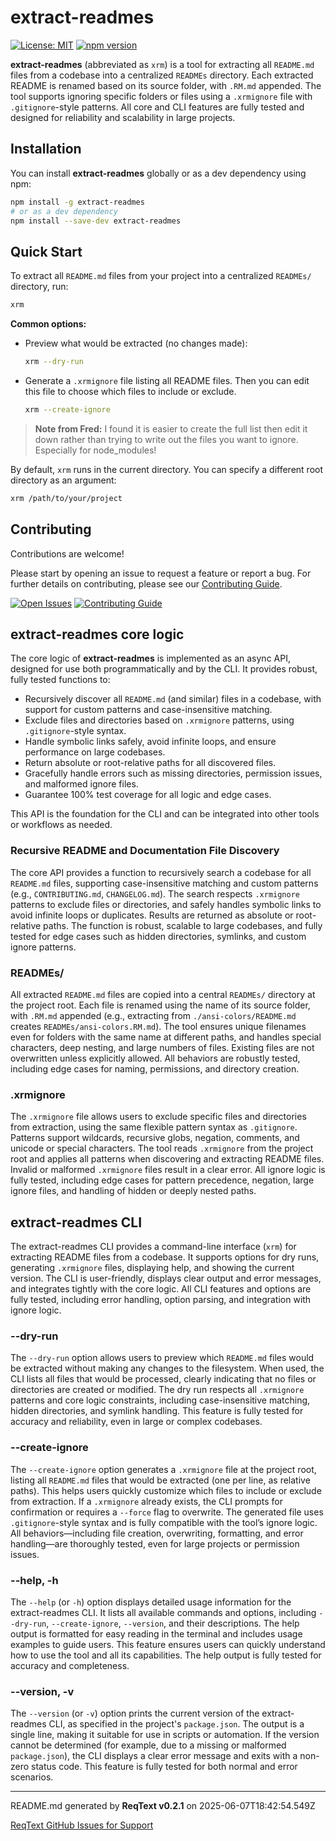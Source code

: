 # extract-readmes

[![License: MIT](https://img.shields.io/badge/License-MIT-blue.svg)](LICENSE)
[![npm version](https://img.shields.io/npm/v/extract-readmes.svg)](https://www.npmjs.com/package/extract-readmes)

**extract-readmes** (abbreviated as `xrm`) is a tool for extracting all `README.md` files from a codebase into a centralized `READMEs` directory. Each extracted README is renamed based on its source folder, with `.RM.md` appended. The tool supports ignoring specific folders or files using a `.xrmignore` file with `.gitignore`-style patterns. All core and CLI features are fully tested and designed for reliability and scalability in large projects.

## Installation

You can install **extract-readmes** globally or as a dev dependency using npm:

```sh
npm install -g extract-readmes
# or as a dev dependency
npm install --save-dev extract-readmes
```

## Quick Start

To extract all `README.md` files from your project into a centralized `READMEs/` directory, run:

```sh
xrm
```

**Common options:**

- Preview what would be extracted (no changes made):
  ```sh
  xrm --dry-run
  ```
- Generate a `.xrmignore` file listing all README files. Then you can edit this file to choose which files to include or exclude. 

  ```sh
  xrm --create-ignore
  ```
> **Note from Fred:** I found it is easier to create the full list then edit it down rather than trying to write out the files you want to ignore. Especially for node_modules!

By default, `xrm` runs in the current directory. You can specify a different root directory as an argument:

```sh
xrm /path/to/your/project
```

## Contributing

Contributions are welcome!

Please start by opening an issue to request a feature or report a bug. For further details on contributing, please see our [Contributing Guide](CONTRIBUTING.md).

[![Open Issues](https://img.shields.io/github/issues/fredrikaverpil/extract-readmes.svg)](https://github.com/fred-terzi/extract-readmes/issues)
[![Contributing Guide](https://img.shields.io/badge/Contributing-Guide-blue.svg)](CONTRIBUTING.md)

## extract-readmes core logic

The core logic of **extract-readmes** is implemented as an async API, designed for use both programmatically and by the CLI. It provides robust, fully tested functions to:

- Recursively discover all `README.md` (and similar) files in a codebase, with support for custom patterns and case-insensitive matching.
- Exclude files and directories based on `.xrmignore` patterns, using `.gitignore`-style syntax.
- Handle symbolic links safely, avoid infinite loops, and ensure performance on large codebases.
- Return absolute or root-relative paths for all discovered files.
- Gracefully handle errors such as missing directories, permission issues, and malformed ignore files.
- Guarantee 100% test coverage for all logic and edge cases.

This API is the foundation for the CLI and can be integrated into other tools or workflows as needed.

### Recursive README and Documentation File Discovery

The core API provides a function to recursively search a codebase for all `README.md` files, supporting case-insensitive matching and custom patterns (e.g., `CONTRIBUTING.md`, `CHANGELOG.md`). The search respects `.xrmignore` patterns to exclude files or directories, and safely handles symbolic links to avoid infinite loops or duplicates. Results are returned as absolute or root-relative paths. The function is robust, scalable to large codebases, and fully tested for edge cases such as hidden directories, symlinks, and custom ignore patterns.

### READMEs/

All extracted `README.md` files are copied into a central `READMEs/` directory at the project root. Each file is renamed using the name of its source folder, with `.RM.md` appended (e.g., extracting from `./ansi-colors/README.md` creates `READMEs/ansi-colors.RM.md`). The tool ensures unique filenames even for folders with the same name at different paths, and handles special characters, deep nesting, and large numbers of files. Existing files are not overwritten unless explicitly allowed. All behaviors are robustly tested, including edge cases for naming, permissions, and directory creation.

### .xrmignore

The `.xrmignore` file allows users to exclude specific files and directories from extraction, using the same flexible pattern syntax as `.gitignore`. Patterns support wildcards, recursive globs, negation, comments, and unicode or special characters. The tool reads `.xrmignore` from the project root and applies all patterns when discovering and extracting README files. Invalid or malformed `.xrmignore` files result in a clear error. All ignore logic is fully tested, including edge cases for pattern precedence, negation, large ignore files, and handling of hidden or deeply nested paths.

## extract-readmes CLI

The extract-readmes CLI provides a command-line interface (`xrm`) for extracting README files from a codebase. It supports options for dry runs, generating `.xrmignore` files, displaying help, and showing the current version. The CLI is user-friendly, displays clear output and error messages, and integrates tightly with the core logic. All CLI features and options are fully tested, including error handling, option parsing, and integration with ignore logic.

### --dry-run

The `--dry-run` option allows users to preview which `README.md` files would be extracted without making any changes to the filesystem. When used, the CLI lists all files that would be processed, clearly indicating that no files or directories are created or modified. The dry run respects all `.xrmignore` patterns and core logic constraints, including case-insensitive matching, hidden directories, and symlink handling. This feature is fully tested for accuracy and reliability, even in large or complex codebases.

### --create-ignore

The `--create-ignore` option generates a `.xrmignore` file at the project root, listing all `README.md` files that would be extracted (one per line, as relative paths). This helps users quickly customize which files to include or exclude from extraction. If a `.xrmignore` already exists, the CLI prompts for confirmation or requires a `--force` flag to overwrite. The generated file uses `.gitignore`-style syntax and is fully compatible with the tool’s ignore logic. All behaviors—including file creation, overwriting, formatting, and error handling—are thoroughly tested, even for large projects or permission issues.

### --help, -h

The `--help` (or `-h`) option displays detailed usage information for the extract-readmes CLI. It lists all available commands and options, including `--dry-run`, `--create-ignore`, `--version`, and their descriptions. The help output is formatted for easy reading in the terminal and includes usage examples to guide users. This feature ensures users can quickly understand how to use the tool and all its capabilities. The help output is fully tested for accuracy and completeness.

### --version, -v

The `--version` (or `-v`) option prints the current version of the extract-readmes CLI, as specified in the project's `package.json`. The output is a single line, making it suitable for use in scripts or automation. If the version cannot be determined (for example, due to a missing or malformed `package.json`), the CLI displays a clear error message and exits with a non-zero status code. This feature is fully tested for both normal and error scenarios.

---
README.md generated by **ReqText v0.2.1** on 2025-06-07T18:42:54.549Z

[ReqText GitHub Issues for Support](https://github.com/fred-terzi/reqtext/issues)
